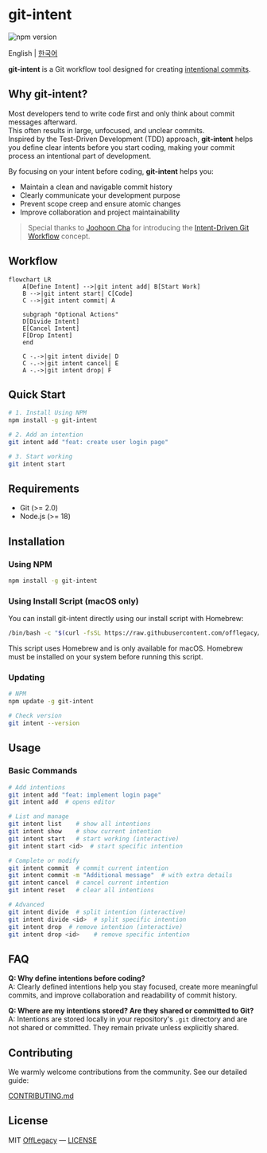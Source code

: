 # git-intent

![npm version](https://img.shields.io/npm/v/git-intent.svg)

English | [한국어](./README.ko.md)

**git-intent** is a Git workflow tool designed for creating [intentional commits](https://intentionalcommits.org/).

## Why git-intent?

Most developers tend to write code first and only think about commit messages afterward.  
This often results in large, unfocused, and unclear commits.  
Inspired by the Test-Driven Development (TDD) approach, **git-intent** helps you define clear intents before you start coding, making your commit process an intentional part of development.

By focusing on your intent before coding, **git-intent** helps you:

- Maintain a clean and navigable commit history
- Clearly communicate your development purpose
- Prevent scope creep and ensure atomic changes
- Improve collaboration and project maintainability

> Special thanks to [Joohoon Cha](https://github.com/jcha0713) for introducing the [Intent-Driven Git Workflow](https://youtu.be/yDRs4Pl1Lq0?feature=shared) concept.

## Workflow

```mermaid
flowchart LR
    A[Define Intent] -->|git intent add| B[Start Work]
    B -->|git intent start| C[Code]
    C -->|git intent commit| A
    
    subgraph "Optional Actions"
    D[Divide Intent]
    E[Cancel Intent]
    F[Drop Intent]
    end
    
    C -.->|git intent divide| D
    C -.->|git intent cancel| E
    A -.->|git intent drop| F
```

## Quick Start

```bash
# 1. Install Using NPM
npm install -g git-intent

# 2. Add an intention
git intent add "feat: create user login page"

# 3. Start working
git intent start
```

## Requirements

- Git (>= 2.0)
- Node.js (>= 18)

## Installation

### Using NPM

```bash
npm install -g git-intent
```

### Using Install Script (macOS only)

You can install git-intent directly using our install script with Homebrew:

```bash
/bin/bash -c "$(curl -fsSL https://raw.githubusercontent.com/offlegacy/git-intent/main/scripts/install.sh)"
```

This script uses Homebrew and is only available for macOS. Homebrew must be installed on your system before running this script.

### Updating

```bash
# NPM
npm update -g git-intent

# Check version
git intent --version
```

## Usage

### Basic Commands

```bash
# Add intentions
git intent add "feat: implement login page"
git intent add  # opens editor

# List and manage
git intent list    # show all intentions
git intent show    # show current intention
git intent start   # start working (interactive)
git intent start <id>  # start specific intention

# Complete or modify
git intent commit  # commit current intention
git intent commit -m "Additional message"  # with extra details
git intent cancel  # cancel current intention
git intent reset   # clear all intentions

# Advanced
git intent divide  # split intention (interactive)
git intent divide <id>  # split specific intention
git intent drop  # remove intention (interactive)
git intent drop <id>    # remove specific intention
```

## FAQ

**Q: Why define intentions before coding?**  
A: Clearly defined intentions help you stay focused, create more meaningful commits, and improve collaboration and readability of commit history.

**Q: Where are my intentions stored? Are they shared or committed to Git?**  
A: Intentions are stored locally in your repository's `.git` directory and are not shared or committed. They remain private unless explicitly shared.

## Contributing

We warmly welcome contributions from the community. See our detailed guide:

[CONTRIBUTING.md](./CONTRIBUTING.md)

## License

MIT [OffLegacy](https://github.com/offlegacy) — [LICENSE](./LICENSE)
